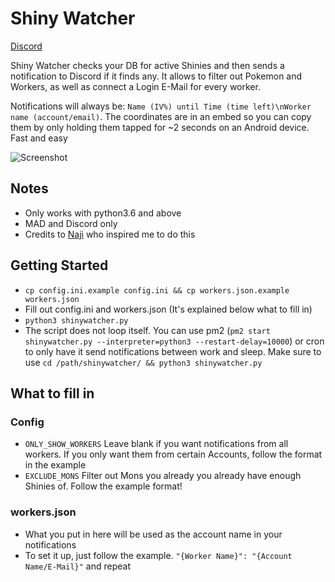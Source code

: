 # Shiny Watcher

[Discord](https://discord.gg/cMZs5tk)

Shiny Watcher checks your DB for active Shinies and then sends a notification to Discord if it finds any. It allows to filter out Pokemon and Workers, as well as connect a Login E-Mail for every worker.

Notifications will always be: `Name (IV%) until Time (time left)\nWorker name (account/email)`. The coordinates are in an embed so you can copy them by only holding them tapped for ~2 seconds on an Android device. Fast and easy

![Screenshot](https://i.imgur.com/kvUSoI4.png)

## Notes
- Only works with python3.6 and above
- MAD and Discord only
- Credits to [Naji](https://github.com/na-ji/mad-shiny-notifications) who inspired me to do this

## Getting Started
- `cp config.ini.example config.ini && cp workers.json.example workers.json`
- Fill out config.ini and workers.json (It's explained below what to fill in)
- `python3 shinywatcher.py`
- The script does not loop itself. You can use pm2 (`pm2 start shinywatcher.py --interpreter=python3 --restart-delay=10000`) or cron to only have it send notifications between work and sleep. Make sure to use `cd /path/shinywatcher/ && python3 shinywatcher.py`

## What to fill in
### Config
- `ONLY_SHOW_WORKERS` Leave blank if you want notifications from all workers. If you only want them from certain Accounts, follow the format in the example
- `EXCLUDE_MONS` Filter out Mons you already you already have enough Shinies of. Follow the example format!
### workers.json
- What you put in here will be used as the account name in your notifications
- To set it up, just follow the example. `"{Worker Name}": "{Account Name/E-Mail}"` and repeat
